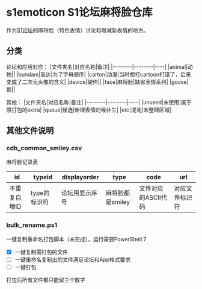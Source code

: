 # s1emoticon S1论坛麻将脸仓库

作为[S1论坛](https://bbs.saraba1st.com/)的麻将脸（特色表情）讨论和增减新表情的地方。

## 分类

论坛和应用对应：
|文件夹名|对应名称|备注|
|--------|--------|----|
|animal|动物||
|bundam|高达|为了字母顺序|
|carton|动漫|当时想打cartoon打错了，后来变成了二次元头像的含义|
|device|硬件||
|face|麻将脸|缺省表情系列|
|goose|鹅||

其他：
|文件夹名|对应名称|备注|
|--------|--------|----|
|unused|未使用|属于原打包的extra|
|queue|候选|新增表情的候补生|
|etc|混沌|未整理区域|

## 其他文件说明

### cdb_common_smiley.csv

麻将脸记录表

|id|typeid|displayorder|type|code|url|
|--|------|------------|----|----|---|
|不重复自增ID|type的标识符|论坛用显示序号|麻将脸都是smiley|文件对应的ASCII代码|对应文件标识符|

### bulk_rename.ps1

一键复制重命名打包脚本（未完成），运行需要PowerShell 7

-[x] 一键复制需打包的文件 
-[ ] 一键重命名复制出的文件满足论坛和App格式要求 
-[ ] 一键打包

打包后所有文件都只能留三个数字